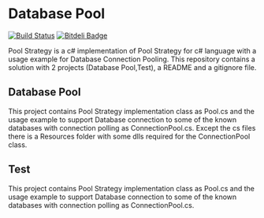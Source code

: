 # Database Pool 
[![Build Status](https://travis-ci.org/dimkl/DatabasePool.svg?branch=master)](https://travis-ci.org/dimkl/DatabasePool)
[![Bitdeli Badge](https://d2weczhvl823v0.cloudfront.net/dimkl/databasepool/trend.png)](https://bitdeli.com/free "Bitdeli Badge")


Pool Strategy is a c# implementation of Pool Strategy for c# language with a usage example for Database Connection Pooling. 
This repository contains a solution with 2 projects (Database Pool,Test), a README and a gitignore file. 

## Database Pool
This project contains Pool Strategy implementation class as Pool.cs and the usage example to support Database connection to some of the known databases with connection polling as ConnectionPool.cs. Except the cs files there is a Resources folder with some dlls required for the ConnectionPool class.

## Test
This project contains Pool Strategy implementation class as Pool.cs and the usage example to support Database connection to some of the known databases with connection polling as ConnectionPool.cs.

